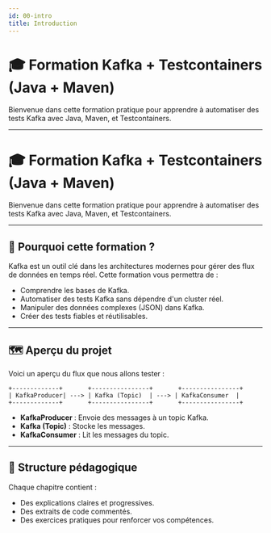 ```yaml
---
id: 00-intro
title: Introduction
---
```


# 🎓 Formation Kafka + Testcontainers (Java + Maven)

Bienvenue dans cette formation pratique pour apprendre à automatiser des tests Kafka avec Java, Maven, et Testcontainers.

---

# 🎓 Formation Kafka + Testcontainers (Java + Maven)

Bienvenue dans cette formation pratique pour apprendre à automatiser des tests Kafka avec Java, Maven, et Testcontainers.

---

## 🧠 Pourquoi cette formation ?

Kafka est un outil clé dans les architectures modernes pour gérer des flux de données en temps réel. Cette formation vous permettra de :
- Comprendre les bases de Kafka.
- Automatiser des tests Kafka sans dépendre d'un cluster réel.
- Manipuler des données complexes (JSON) dans Kafka.
- Créer des tests fiables et réutilisables.

---

## 🗺️ Aperçu du projet

Voici un aperçu du flux que nous allons tester :

```plaintext
+-------------+       +----------------+       +----------------+
| KafkaProducer| ---> | Kafka (Topic)  | ---> | KafkaConsumer  |
+-------------+       +----------------+       +----------------+

```
- **KafkaProducer** : Envoie des messages à un topic Kafka.
- **Kafka (Topic)** : Stocke les messages.
- **KafkaConsumer** : Lit les messages du topic.

---

## 📁 Structure pédagogique

Chaque chapitre contient :

- Des explications claires et progressives.
- Des extraits de code commentés.
- Des exercices pratiques pour renforcer vos compétences.